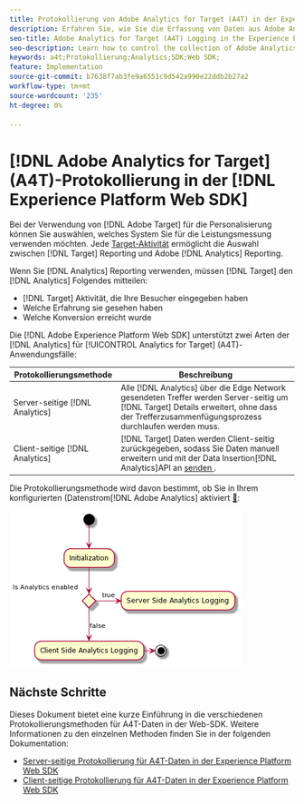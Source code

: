 ```yaml
---
title: Protokollierung von Adobe Analytics for Target (A4T) in der Experience Platform Web SDK
description: Erfahren Sie, wie Sie die Erfassung von Daten aus Adobe Analytics for Target (A4T) mit der Experience Platform Web SDK steuern.
seo-title: Adobe Analytics for Target (A4T) Logging in the Experience Platform Web SDK
seo-description: Learn how to control the collection of Adobe Analytics for Target (A4T) data using the Experience Platform Web SDK.
keywords: a4t;Protokollierung;Analytics;SDK;Web SDK;
feature: Implementation
source-git-commit: b7638f7ab3fe9a6551c9d542a990e22ddb2b27a2
workflow-type: tm+mt
source-wordcount: '235'
ht-degree: 0%

---
```


# [!DNL Adobe Analytics for Target] (A4T)-Protokollierung in der [!DNL Experience Platform Web SDK]

Bei der Verwendung von [!DNL Adobe Target] für die Personalisierung können Sie auswählen, welches System Sie für die Leistungsmessung verwenden möchten. Jede [Target-Aktivität](https://experienceleague.adobe.com/docs/target/using/activities/target-activities-guide.html?lang=de) ermöglicht die Auswahl zwischen [!DNL Target] Reporting und Adobe [!DNL Analytics] Reporting.

Wenn Sie [!DNL Analytics] Reporting verwenden, müssen [!DNL Target] den [!DNL Analytics] Folgendes mitteilen:

* [!DNL Target] Aktivität, die Ihre Besucher eingegeben haben
* Welche Erfahrung sie gesehen haben
* Welche Konversion erreicht wurde

Die [!DNL Adobe Experience Platform Web SDK] unterstützt zwei Arten der [!DNL Analytics] für [!UICONTROL Analytics for Target] (A4T)-Anwendungsfälle:

| Protokollierungsmethode | Beschreibung |
| --- | --- |
| Server-seitige [!DNL Analytics] | Alle [!DNL Analytics] über die Edge Network gesendeten Treffer werden Server-seitig um [!DNL Target] Details erweitert, ohne dass der Trefferzusammenfügungsprozess durchlaufen werden muss. |
| Client-seitige [!DNL Analytics] | [!DNL Target] Daten werden Client-seitig zurückgegeben, sodass Sie Daten manuell erweitern und mit der Data Insertion[!DNL Analytics]API an [ senden ](https://experienceleague.adobe.com/docs/analytics/import/c-data-insertion-api.html?lang=de). |

Die Protokollierungsmethode wird davon bestimmt, ob Sie in Ihrem konfigurierten (Datenstrom[!DNL Adobe Analytics] aktiviert [&#128279;](https://experienceleague.adobe.com/de/docs/experience-platform/datastreams/overview):

![Entscheidungsfluss der Protokollierungsmethode](/help/dev/implement/a4t/assets/analytics-logging.png)

## Nächste Schritte

Dieses Dokument bietet eine kurze Einführung in die verschiedenen Protokollierungsmethoden für A4T-Daten in der Web-SDK. Weitere Informationen zu den einzelnen Methoden finden Sie in der folgenden Dokumentation:

* [Server-seitige Protokollierung für A4T-Daten in der Experience Platform Web SDK](/help/dev/implement/a4t/client-side-logging.md)
* [Client-seitige Protokollierung für A4T-Daten in der Experience Platform Web SDK](/help/dev/implement/a4t/client-side-logging.md)